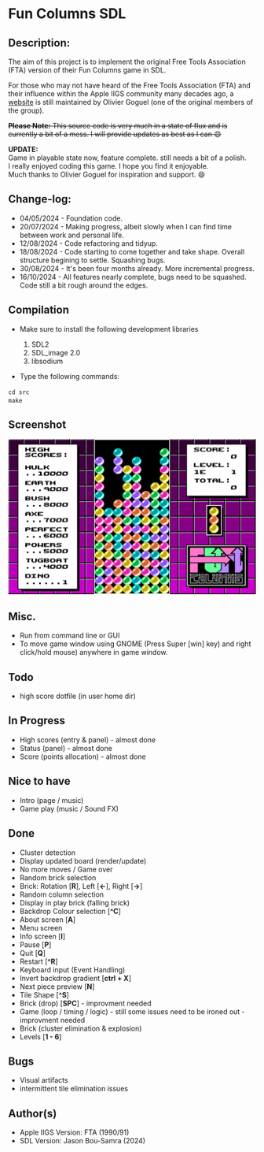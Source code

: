 # Fun Columns SDL

## Description:
The aim of this project is to implement the original Free Tools Association (FTA) version of their Fun Columns game in SDL.

For those who may not have heard of the Free Tools Association (FTA) and their influence within the Apple IIGS community many
decades ago, a [website](http://www.freetoolsassociation.com/) is still maintained by Olivier Goguel (one of the original members of the group).

~~<b>Please Note:</b> This source code is very much in a state of flux and is currently a bit of a mess.
I will provide updates as best as I can :smile:~~

<b>UPDATE:</b><br>
Game in playable state now, feature complete. still needs a bit of a polish.<br>
I really enjoyed coding this game. I hope you find it enjoyable.<br>
Much thanks to Olivier Goguel for inspiration and support. :smile:

## Change-log:

* 04/05/2024 - Foundation code.
* 20/07/2024 - Making progress, albeit slowly when I can find time between work and personal life.
* 12/08/2024 - Code refactoring and tidyup.
* 18/08/2024 - Code starting to come together and take shape. Overall structure begining to settle. Squashing bugs.
* 30/08/2024 - It's been four months already. More incremental progress.
* 16/10/2024 - All features nearly complete, bugs need to be squashed. Code still a bit rough around the edges.

## Compilation
* Make sure to install the following development libraries
  1. SDL2
  2. SDL_image 2.0
  3. libsodium
 
* Type the following commands:

`cd src`<br>
`make`

## Screenshot
![Fun Columns](https://raw.githubusercontent.com/bou-samra/Fun-Columns-SDL/main/img/fun-columns.png)

## Misc.
* Run from command line or GUI
* To move game window using GNOME (Press Super [win] key) and right click/hold mouse) anywhere in game window.

## Todo
* high score dotfile (in user home dir)

## In Progress
* High scores (entry & panel) - almost done
* Status (panel) - almost done
* Score (points allocation) - almost done

## Nice to have
* Intro (page / music)
* Game play (music / Sound FX)

## Done
* Cluster detection
* Display updated board (render/update)
* No more moves / Game over
* Random brick selection
* Brick: Rotation [**R**], Left [**←**], Right [**→**]
* Random column selection
* Display in play brick (falling brick)
* Backdrop Colour selection [**^C**]
* About screen [**A**]
* Menu screen
* Info screen [**I**]
* Pause [**P**]
* Quit [**Q**]
* Restart [**^R**]
* Keyboard input (Event Handling)
* Invert backdrop gradient [**ctrl + X**]
* Next piece preview [**N**]
* Tile Shape [**^S**]
* Brick (drop) [**SPC**] - improvment needed
* Game (loop / timing / logic) - still some issues need to be ironed out - improvment needed
* Brick (cluster elimination & explosion)
* Levels [**1 - 6**]

## Bugs
* Visual artifacts
* intermittent tile elimination issues

## Author(s)
* Apple IIGS Version: FTA (1990/91)
* SDL Version: Jason Bou-Samra (2024)
